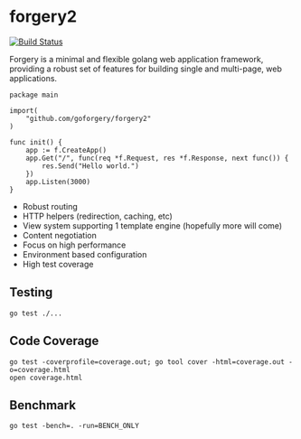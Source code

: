 # forgery2

[![Build Status](https://secure.travis-ci.org/goforgery/forgery2.png?branch=master)](http://travis-ci.org/goforgery/forgery2)

Forgery is a minimal and flexible golang web application framework, providing a robust set of features for building single and multi-page, web applications.

    package main

    import(
        "github.com/goforgery/forgery2"
    )

    func init() {
        app := f.CreateApp()
        app.Get("/", func(req *f.Request, res *f.Response, next func()) {
            res.Send("Hello world.")
        })
        app.Listen(3000)
    }

* Robust routing
* HTTP helpers (redirection, caching, etc)
* View system supporting 1 template engine (hopefully more will come)
* Content negotiation
* Focus on high performance
* Environment based configuration
* High test coverage

## Testing

    go test ./...

## Code Coverage

    go test -coverprofile=coverage.out; go tool cover -html=coverage.out -o=coverage.html
    open coverage.html

## Benchmark

    go test -bench=. -run=BENCH_ONLY
